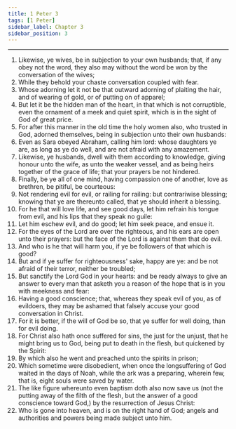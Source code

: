 ```yaml
---
title: 1 Peter 3
tags: [1 Peter]
sidebar_label: Chapter 3
sidebar_position: 3
---
```


---
1. Likewise, ye wives, be in subjection to your own husbands; that, if any obey not the word, they also may without the word be won by the conversation of the wives;
2. While they behold your chaste conversation coupled with fear.
3. Whose adorning let it not be that outward adorning of plaiting the hair, and of wearing of gold, or of putting on of apparel;
4. But let it be the hidden man of the heart, in that which is not corruptible, even the ornament of a meek and quiet spirit, which is in the sight of God of great price.
5. For after this manner in the old time the holy women also, who trusted in God, adorned themselves, being in subjection unto their own husbands:
6. Even as Sara obeyed Abraham, calling him lord: whose daughters ye are, as long as ye do well, and are not afraid with any amazement.
7. Likewise, ye husbands, dwell with them according to knowledge, giving honour unto the wife, as unto the weaker vessel, and as being heirs together of the grace of life; that your prayers be not hindered.
8. Finally, be ye all of one mind, having compassion one of another, love as brethren, be pitiful, be courteous:
9. Not rendering evil for evil, or railing for railing: but contrariwise blessing; knowing that ye are thereunto called, that ye should inherit a blessing.
10. For he that will love life, and see good days, let him refrain his tongue from evil, and his lips that they speak no guile:
11. Let him eschew evil, and do good; let him seek peace, and ensue it.
12. For the eyes of the Lord are over the righteous, and his ears are open unto their prayers: but the face of the Lord is against them that do evil.
13. And who is he that will harm you, if ye be followers of that which is good?
14. But and if ye suffer for righteousness' sake, happy are ye: and be not afraid of their terror, neither be troubled;
15. But sanctify the Lord God in your hearts: and be ready always to give an answer to every man that asketh you a reason of the hope that is in you with meekness and fear:
16. Having a good conscience; that, whereas they speak evil of you, as of evildoers, they may be ashamed that falsely accuse your good conversation in Christ.
17. For it is better, if the will of God be so, that ye suffer for well doing, than for evil doing.
18. For Christ also hath once suffered for sins, the just for the unjust, that he might bring us to God, being put to death in the flesh, but quickened by the Spirit:
19. By which also he went and preached unto the spirits in prison;
20. Which sometime were disobedient, when once the longsuffering of God waited in the days of Noah, while the ark was a preparing, wherein few, that is, eight souls were saved by water.
21. The like figure whereunto even baptism doth also now save us (not the putting away of the filth of the flesh, but the answer of a good conscience toward God,) by the resurrection of Jesus Christ:
22. Who is gone into heaven, and is on the right hand of God; angels and authorities and powers being made subject unto him.